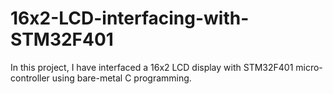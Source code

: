 # 16x2-LCD-interfacing-with-STM32F401

In this project, I have interfaced a 16x2 LCD display with STM32F401 micro-controller using bare-metal C programming.
